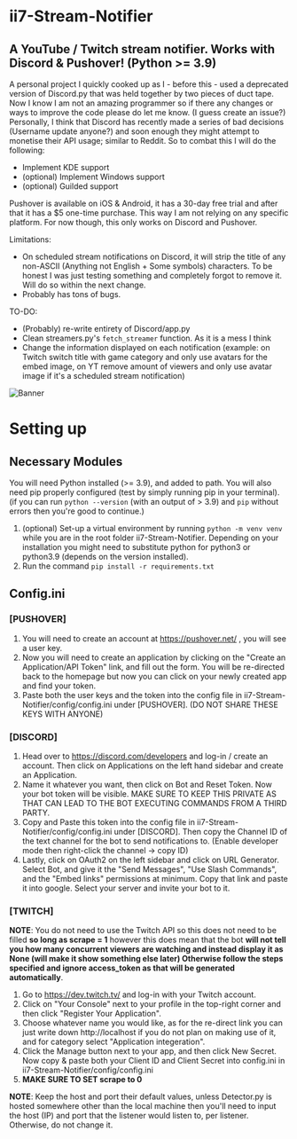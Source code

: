 # ii7-Stream-Notifier
## A YouTube / Twitch stream notifier. Works with Discord & Pushover! (Python >= 3.9)

A personal project I quickly cooked up as I - before this - used a deprecated version of Discord.py that was held together by two pieces of duct tape.
Now I know I am not an amazing programmer so if there any changes or ways to improve the code please do let me know. (I guess create an issue?)
Personally, I think that Discord has recently made a series of bad decisions (Username update anyone?) and soon enough they might attempt to monetise their API usage; similar to Reddit. So to combat this I will do the following:
- Implement KDE support
- (optional) Implement Windows support
- (optional) Guilded support

Pushover is available on iOS & Android, it has a 30-day free trial and after that it has a $5 one-time purchase. This way I am not relying on any specific platform. For now though, this only works on Discord and Pushover.

Limitations:
- On scheduled stream notifications on Discord, it will strip the title of any non-ASCII (Anything not English + Some symbols) characters. To be honest I was just testing something and completely forgot to remove it. Will do so within the next change.
- Probably has tons of bugs.

TO-DO:
- (Probably) re-write entirety of Discord/app.py
- Clean streamers.py's ```fetch_streamer``` function. As it is a mess I think
- Change the information displayed on each notification (example: on Twitch switch title with game category and only use avatars for the embed image, on YT remove amount of viewers and only use avatar image if it's a scheduled stream notification)

![Banner](https://github.com/ii7mood/ii7-Stream-Notifier/assets/86324776/2ecfe3e9-c4c0-4b10-be24-078171a55188)

# Setting up

## Necessary Modules
You will need Python installed (>= 3.9), and added to path. You will also need pip properly configured (test by simply running pip in your terminal). (if you can run ```python --version``` (with an output of > 3.9) and ```pip``` without errors then you're good to continue.)
1) (optional) Set-up a virtual environment by running ```python -m venv venv``` while you are in the root folder ii7-Stream-Notifier. Depending on your installation you might need to substitute python for python3 or python3.9 (depends on the version installed).
2) Run the command ```pip install -r requirements.txt```


## Config.ini

### [PUSHOVER]
1) You will need to create an account at https://pushover.net/ , you will see a user key. <br>
2) Now you will need to create an application by clicking on the "Create an Application/API Token" link, and fill out the form. You will be re-directed back to the homepage but now you can click on your newly created app and find your token. <br>
3) Paste both the user keys and the token into the config file in ii7-Stream-Notifier/config/config.ini under [PUSHOVER]. (DO NOT SHARE THESE KEYS WITH ANYONE) <br>


### [DISCORD]
1) Head over to https://discord.com/developers and log-in / create an account. Then click on Applications on the left hand sidebar and create an Application. <br>
2) Name it whatever you want, then click on Bot and Reset Token. Now your bot token will be visible. MAKE SURE TO KEEP THIS PRIVATE AS THAT CAN LEAD TO THE BOT EXECUTING COMMANDS FROM A THIRD PARTY. <br>
3) Copy and Paste this token into the config file in ii7-Stream-Notifier/config/config.ini under [DISCORD]. Then copy the Channel ID of the text channel for the bot to send notifications to. (Enable developer mode then right-click the channel -> copy ID) <br>
4) Lastly, click on OAuth2 on the left sidebar and click on URL Generator. Select Bot, and give it the "Send Messages", "Use Slash Commands", and the "Embed links" permissions at minimum. Copy that link and paste it into google. Select your server and invite your bot to it. <br>


### [TWITCH]
**NOTE**: You do not need to use the Twitch API so this does not need to be filled **so long as scrape = 1** however this does mean that the bot **will not tell you how many concurrent viewers are watching and instead display it as None (will make it show something else later) Otherwise follow the steps specified and ignore access_token as that will be generated automatically**.

1) Go to https://dev.twitch.tv/ and log-in with your Twitch account.
2) Click on "Your Console" next to your profile in the top-right corner and then click "Register Your Application".
3) Choose whatever name you would like, as for the re-direct link you can just write down http://localhost if you do not plan on making use of it, and for category select "Application integeration".
4) Click the Manage button next to your app, and then click New Secret. Now copy & paste both your Client ID and Client Secret into config.ini in ii7-Stream-Notifier/config/config.ini
5) **MAKE SURE TO SET scrape to 0**

**NOTE**: Keep the host and port their default values, unless Detector.py is hosted somewhere other than the local machine then you'll need to input the host (IP) and port that the listener would listen to, per listener. Otherwise, do not change it.<br>



